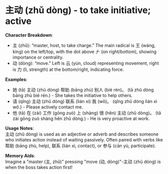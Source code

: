 # **主动 (zhǔ dòng) - to take initiative; active**

**Character Breakdown**:  
- 主 (zhǔ): “master, host, to take charge.” The main radical is 王 (wáng, king) on the left/top, with the dot above 𠂇 (on right/bottom), showing importance or centrality.  
- 动 (dòng): “move.” Left is 云 (yún, cloud) representing movement, right is 力 (lì, strength) at the bottom/right, indicating force.

**Examples**:  
- 她 (tā) 主动 (zhǔ dòng) 帮助 (bāng zhù) 别人 (bié rén)。 (tā zhǔ dòng bāng zhù bié rén.) - She takes the initiative to help others.  
- 请 (qǐng) 主动 (zhǔ dòng) 联系 (lián xì) 我 (wǒ)。 (qǐng zhǔ dòng lián xì wǒ.) - Please actively contact me.  
- 他 (tā) 在 (zài) 工作 (gōng zuò) 上 (shàng) 很 (hěn) 主动 (zhǔ dòng)。 (tā zài gōng zuò shàng hěn zhǔ dòng.) - He is very proactive at work.

**Usage Notes**:  
主动 (zhǔ dòng) is used as an adjective or adverb and describes someone who initiates action instead of waiting passively. Often paired with verbs like 帮助 (bāng zhù, help), 联系 (lián xì, contact), or 参与 (cān yù, participate).

**Memory Aids**:  
Imagine a "master (主, zhǔ)" pressing "move (动, dòng)"-主动 (zhǔ dòng) is when the boss takes action first!